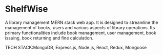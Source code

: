 # ShelfWise
A library management MERN stack web app.
It is designed to streamline the management of books, users and various aspects of library operations. Its primary functionalities include book management, user management, book issuing, book returning and fine calculation.

TECH STACK:MongoDB, Express.js, Node.js, React, Redux, Mongoose

